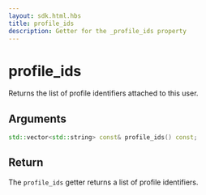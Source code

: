 ```yaml
---
layout: sdk.html.hbs
title: profile_ids
description: Getter for the _profile_ids property
---
```


# profile_ids

Returns the list of profile identifiers attached to this user.

## Arguments

```cpp
std::vector<std::string> const& profile_ids() const;
```

## Return

The `profile_ids` getter returns a list of profile identifiers.
